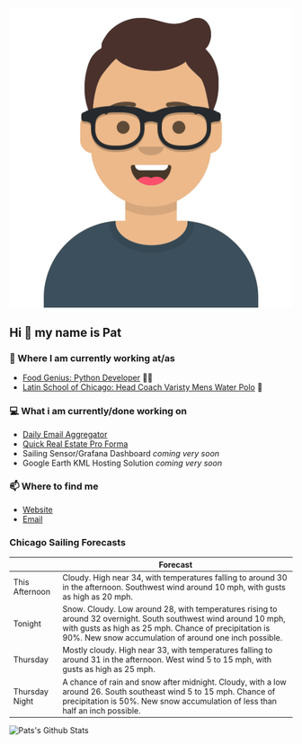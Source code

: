 [![Social banner for p-j-falconer](https://raw.githubusercontent.com/P-J-FALCONER/P-J-FALCONER/master/assets/avataaars.svg)](https://patfalconer.com/)
## Hi :wave: my name is Pat

### 💼 Where I am currently working at/as
- [Food Genius: Python Developer](https://getfoodgenius.com/) 🍔🐍
- [Latin School of Chicago: Head Coach Varisty Mens Water Polo](https://www.latinschool.org/) 🤽


### 💻 What i am currently/done working on
 - [Daily Email Aggregator](https://github.com/P-J-FALCONER/dott_daily_mail)
 - [Quick Real Estate Pro Forma](https://github.com/P-J-FALCONER/henry)
 - Sailing Sensor/Grafana Dashboard *coming very soon*
 - Google Earth KML Hosting Solution *coming very soon*

### 📫 Where to find me
 - [Website](https://patfalconer.com/)
 - [Email](mailto:patrick.j.falconer@gmail.com)


### Chicago Sailing Forecasts
|   | Forecast  |
|---|---|
| This Afternoon | Cloudy. High near 34, with temperatures falling to around 30 in the afternoon. Southwest wind around 10 mph, with gusts as high as 20 mph. |
| Tonight | Snow. Cloudy. Low around 28, with temperatures rising to around 32 overnight. South southwest wind around 10 mph, with gusts as high as 25 mph. Chance of precipitation is 90%. New snow accumulation of around one inch possible. |
| Thursday | Mostly cloudy. High near 33, with temperatures falling to around 31 in the afternoon. West wind 5 to 15 mph, with gusts as high as 25 mph. |
| Thursday Night | A chance of rain and snow after midnight. Cloudy, with a low around 26. South southeast wind 5 to 15 mph. Chance of precipitation is 50%. New snow accumulation of less than half an inch possible. |

![Pats's Github Stats](https://github-readme-stats.vercel.app/api?username=p-j-falconer&show_icons=true&theme=radical)
